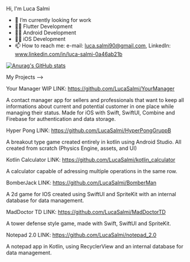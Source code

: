 
Hi, I'm Luca Salmi

- 🔭 I’m currently looking for work
- :running_man: Flutter Development
- :running_man: Android Development
- :running_man: iOS Development
- 📫 How to reach me: e-mail: luca.salmi90@gmail.com, LinkedIn: www.linkedin.com/in/luca-salmi-0a46ab21b


[![Anurag's GitHub stats](https://github-readme-stats.vercel.app/api?username=LucaSalmi&theme=merko)](https://github.com/anuraghazra/github-readme-stats)

My Projects -->

Your Manager WIP  LINK: https://github.com/LucaSalmi/YourManager

A contact manager app for sellers and professionals that want to keep all informations about current and potential customer in one place while managing their status.
Made for iOS with Swift, SwiftUI, Combine and Firebase for authentication and data storage.

Hyper Pong  LINK: https://github.com/LucaSalmi/HyperPongGruppB

A breakout type game created entirely in kotlin using Android Studio.
All created from scratch (Physics Engine, assets, and UI)

Kotlin Calculator  LINK: https://github.com/LucaSalmi/kotlin_calculator

A calculator capable of adressing multiple operations in the same row.

BomberJack LINK: https://github.com/LucaSalmi/BomberMan

A 2d game for IOS created using SwiftUI and SpriteKit with an internal database for data management.

MadDoctor TD LINK: https://github.com/LucaSalmi/MadDoctorTD

A tower defense style game, made with Swift, SwiftUI and SpriteKit.

Notepad 2.0  LINK: https://github.com/LucaSalmi/notepad_2.0

A notepad app in Kotlin, using RecyclerView and an internal database for data management.
